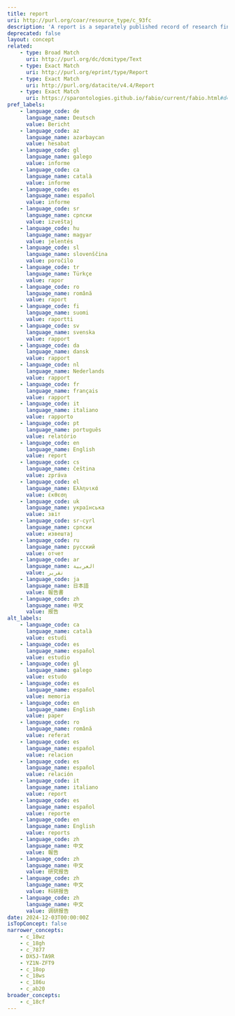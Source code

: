 ```yaml
---
title: report
uri: http://purl.org/coar/resource_type/c_93fc
description: 'A report is a separately published record of research findings, research still in progress, policy developments and events, or other technical findings, usually bearing a report number and sometimes a grant number assigned by the funding agency. Also, an official record of the activities of a committee or corporate entity, the proceedings of a government body, or an investigation by an agency, whether published or private, usually archived or submitted to a higher authority, voluntarily or under mandate. In a more general sense, any formal account of facts or information related to a specific event or phenomenon, sometimes given at regular intervals. [Source: http://lu.com/odlis/odlis_R.cfm#report ]'
deprecated: false
layout: concept
related:
    - type: Broad Match
      uri: http://purl.org/dc/dcmitype/Text
    - type: Exact Match
      uri: http://purl.org/eprint/type/Report
    - type: Exact Match
      uri: http://purl.org/datacite/v4.4/Report
    - type: Exact Match
      uri: https://sparontologies.github.io/fabio/current/fabio.html#d4e4866
pref_labels:
    - language_code: de
      language_name: Deutsch
      value: Bericht
    - language_code: az
      language_name: azərbaycan
      value: hesabat
    - language_code: gl
      language_name: galego
      value: informe
    - language_code: ca
      language_name: català
      value: informe
    - language_code: es
      language_name: español
      value: informe
    - language_code: sr
      language_name: српски
      value: izveštaj
    - language_code: hu
      language_name: magyar
      value: jelentés
    - language_code: sl
      language_name: slovenščina
      value: poročilo
    - language_code: tr
      language_name: Türkçe
      value: rapor
    - language_code: ro
      language_name: română
      value: raport
    - language_code: fi
      language_name: suomi
      value: raportti
    - language_code: sv
      language_name: svenska
      value: rapport
    - language_code: da
      language_name: dansk
      value: rapport
    - language_code: nl
      language_name: Nederlands
      value: rapport
    - language_code: fr
      language_name: français
      value: rapport
    - language_code: it
      language_name: italiano
      value: rapporto
    - language_code: pt
      language_name: português
      value: relatório
    - language_code: en
      language_name: English
      value: report
    - language_code: cs
      language_name: čeština
      value: zpráva
    - language_code: el
      language_name: Ελληνικά
      value: έκθεση
    - language_code: uk
      language_name: українська
      value: звіт
    - language_code: sr-cyrl
      language_name: српски
      value: извештај
    - language_code: ru
      language_name: русский
      value: отчет
    - language_code: ar
      language_name: العربية
      value: تقرير
    - language_code: ja
      language_name: 日本語
      value: 報告書
    - language_code: zh
      language_name: 中文
      value: 报告
alt_labels:
    - language_code: ca
      language_name: català
      value: estudi
    - language_code: es
      language_name: español
      value: estudio
    - language_code: gl
      language_name: galego
      value: estudo
    - language_code: es
      language_name: español
      value: memoria
    - language_code: en
      language_name: English
      value: paper
    - language_code: ro
      language_name: română
      value: referat
    - language_code: es
      language_name: español
      value: relacion
    - language_code: es
      language_name: español
      value: relación
    - language_code: it
      language_name: italiano
      value: report
    - language_code: es
      language_name: español
      value: reporte
    - language_code: en
      language_name: English
      value: reports
    - language_code: zh
      language_name: 中文
      value: 報告
    - language_code: zh
      language_name: 中文
      value: 研究报告
    - language_code: zh
      language_name: 中文
      value: 科研报告
    - language_code: zh
      language_name: 中文
      value: 调研报告
date: 2024-12-03T00:00:00Z
isTopConcept: false
narrower_concepts:
    - c_18wz
    - c_18gh
    - c_7877
    - DX5J-TA9R
    - YZ1N-ZFT9
    - c_18op
    - c_18ws
    - c_186u
    - c_ab20
broader_concepts:
    - c_18cf
---
```


